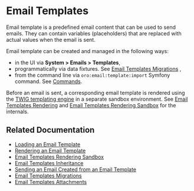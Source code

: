 <a id="bundle-docs-platform-email-bundle-template"></a>

# Email Templates

Email template is a predefined email content that can be used to send emails. They can contain variables (placeholders) that are replaced with actual values when the email is sent.

Email template can be created and managed in the following ways:

- in the UI via **System > Emails > Templates**,
- programmatically via data fixtures. See [Email Templates Migrations](email-templates-migrations.md#bundle-docs-platform-email-bundle-templates-migrations) ,
- from the command line via `oro:email:template:import` Symfony command. See [Commands](commands.md#bundle-docs-platform-email-bundle-commands).

Before an email is sent, a corresponding email template is rendered using the <a href="https://twig.symfony.com/" target="_blank">TWIG templating engine</a> in a separate sandbox environment. See [Email Templates Rendering](email-templates-rendering.md#bundle-docs-platform-email-bundle-templates-rendering) and [Email Templates Rendering Sandbox](email-templates-rendering-sandbox.md#bundle-docs-platform-email-bundle-templates-rendering-sandbox) for the internals.

## Related Documentation

* [Loading an Email Template](email-templates-load.md)
* [Rendering an Email Template](email-templates-rendering.md)
* [Email Templates Rendering Sandbox](email-templates-rendering-sandbox.md)
* [Email Templates Inheritance](email-templates-inheritance.md)
* [Sending an Email Created from an Email Template](email-templates-send.md)
* [Email Templates Migrations](email-templates-migrations.md)
* [Email Templates Attachments](email-templates-attachments.md)

<!-- Frontend -->
